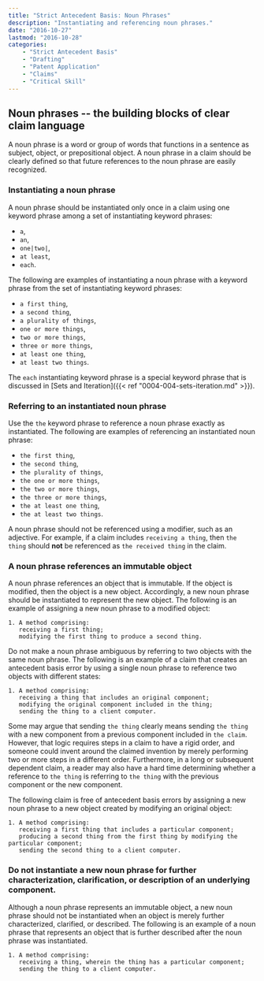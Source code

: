 ```yaml
---
title: "Strict Antecedent Basis: Noun Phrases"
description: "Instantiating and referencing noun phrases."
date: "2016-10-27"
lastmod: "2016-10-28"
categories: 
    - "Strict Antecedent Basis"
    - "Drafting"
    - "Patent Application"
    - "Claims"
    - "Critical Skill"
---
```



## Noun phrases -- the building blocks of clear claim language

A noun phrase is a word or group of words that functions in a sentence as subject, object, or prepositional object. A noun phrase in a claim should be clearly defined so that future references to the noun phrase are easily recognized.

### Instantiating a noun phrase

A noun phrase should be instantiated only once in a claim using one keyword phrase among a set of instantiating keyword phrases:

- `a`,
- `an`,
- `one|two|`,
- `at least`,
- `each`.

The following are examples of instantiating a noun phrase with a keyword phrase from the set of instantiating keyword phrases:

- `a first thing`,
- `a second thing`,
- `a plurality of things`,
- `one or more things`,
- `two or more things`,
- `three or more things`,
- `at least one thing`,
- `at least two things`.

The `each` instantiating keyword phrase is a special keyword phrase that is discussed in [Sets and Iteration]({{< ref "0004-004-sets-iteration.md" >}}).

### Referring to an instantiated noun phrase

Use the `the` keyword phrase to reference a noun phrase exactly as instantiated. The following are examples of referencing an instantiated noun phrase:

- `the first thing`,
- `the second thing`,
- `the plurality of things`,
- `the one or more things`,
- `the two or more things`,
- `the three or more things`,
- `the at least one thing`,
- `the at least two things`.

A noun phrase should not be referenced using a modifier, such as an adjective.  For example, if a claim includes `receiving a thing`, then `the thing` should __**not**__ be referenced as `the received thing` in the claim.

### A noun phrase references an immutable object

A noun phrase references an object that is immutable. If the object is modified, then the object is a new object.  Accordingly, a new noun phrase should be instantiated to represent the new object.  The following is an example of assigning a new noun phrase to a modified object:

``` claim
1. A method comprising:
   receiving a first thing;
   modifying the first thing to produce a second thing.
```

Do not make a noun phrase ambiguous by referring to two objects with the same noun phrase.  The following is an example of a claim that creates an antecedent basis error by using a single noun phrase to reference two objects with different states: 

``` claim
1. A method comprising:
   receiving a thing that includes an original component;
   modifying the original component included in the thing;
   sending the thing to a client computer.
```

Some may argue that sending `the thing` clearly means sending `the thing` with a new component from a previous component included in `the claim`. However, that logic requires steps in a claim to have a rigid order, and someone could invent around the claimed invention by merely performing two or more steps in a different order. Furthermore, in a long or subsequent dependent claim, a reader may also have a hard time determining whether a reference to `the thing` is referring to `the thing` with the previous component or the new component. 

The following claim is free of antecedent basis errors by assigning a new noun phrase to a new object created by modifying an original object:

``` claim
1. A method comprising:
   receiving a first thing that includes a particular component;
   producing a second thing from the first thing by modifying the particular component;
   sending the second thing to a client computer.
``` 

### Do not instantiate a new noun phrase for further characterization, clarification, or description of an underlying component.

Although a noun phrase represents an immutable object, a new noun phrase should not be instantiated when an object is merely further characterized, clarified, or described.  The following is an example of a noun phrase that represents an object that is further described after the noun phrase was instantiated.

``` claim
1. A method comprising:
   receiving a thing, wherein the thing has a particular component;
   sending the thing to a client computer.
```
